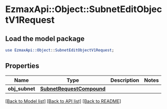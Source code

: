 # EzmaxApi::Object::SubnetEditObjectV1Request

## Load the model package
```perl
use EzmaxApi::Object::SubnetEditObjectV1Request;
```

## Properties
Name | Type | Description | Notes
------------ | ------------- | ------------- | -------------
**obj_subnet** | [**SubnetRequestCompound**](SubnetRequestCompound.md) |  | 

[[Back to Model list]](../README.md#documentation-for-models) [[Back to API list]](../README.md#documentation-for-api-endpoints) [[Back to README]](../README.md)


